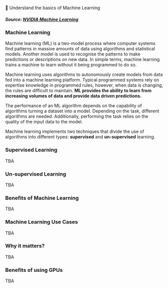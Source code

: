 📌 Understand the basics of Machine Learning
##### Source: [NVIDIA Machine Learning](https://www.nvidia.com/en-us/glossary/machine-learning/)
### Machine Learning
Machine learning (ML) is a two-model process where computer systems find patterns in massive amounts of data using algorithms and statistical models. Another model is used to recognise the patterns to make predictions or descriptions on new data. In simple terms, machine learning trains a machine to learn without it being programmed to do so.

Machine learning uses algorithms to autonomously create models from data fed into a machine learning platform. Typical programmed systems rely on expertise knowledge in programmed rules, however, when data is changing, the rules are difficult to maintain. **ML provides the ability to learn from increasing volumes of data and provide data driven predictions.**

The performance of an ML algorithm depends on the capability of algorithms turning a dataset into a model. Depending on the task, different algorithms are needed. Additionally, performing the task relies on the quality of the input data to the model.

Machine learning implements two techniques that divide the use of algorithms into different types: **supervised** and **un-supervised** learning.
### Supervised Learning
TBA

### Un-supervised Learning
TBA

### Benefits of Machine Learning
TBA

### Machine Learning Use Cases
TBA

### Why it matters?
TBA

### Benefits of using GPUs
TBA

